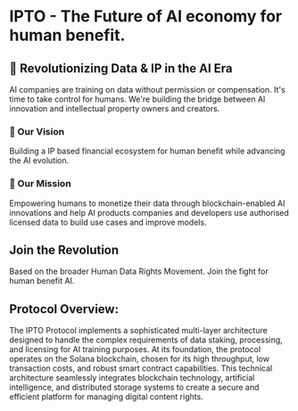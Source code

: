 # IPTO - The Future of AI economy for human benefit.

## 🌟 Revolutionizing Data & IP in the AI Era

AI companies are training on data without permission or compensation. It's time to take control for humans. We're building the bridge between AI innovation and intellectual property owners and creators.

### 🎯 Our Vision
Building a IP based financial ecosystem for human benefit while advancing the AI evolution.

### 🚀 Our Mission
Empowering humans to monetize their data through blockchain-enabled AI innovations and help AI products companies and developers use authorised licensed data to build use cases and improve models.

## Join the Revolution
Based on the broader Human Data Rights Movement. Join the fight for human benefit AI.

## Protocol Overview:

The IPTO Protocol implements a sophisticated multi-layer architecture designed to handle the complex requirements of data staking, processing, and licensing for AI training purposes. At its foundation, the protocol operates on the Solana blockchain, chosen for its high throughput, low transaction costs, and robust smart contract capabilities. This technical architecture seamlessly integrates blockchain technology, artificial intelligence, and distributed storage systems to create a secure and efficient platform for managing digital content rights.
